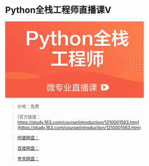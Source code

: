 # Python全栈工程师直播课Ⅴ

![img](../../../assets/study163/free/4d0f633e627a462ba9013f04c8f02cd1.jpg)

> 价格：免费

> [官方链接：https://study.163.com/course/introduction/1210001563.htm](https://study.163.com/course/introduction/1210001563.htm)

> [阿里网盘：]()

> [百度网盘：]()

> [夸克网盘：]()
